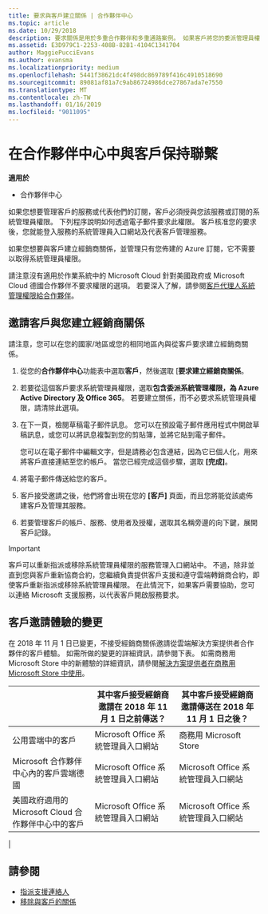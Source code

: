 ```yaml
---
title: 要求與客戶建立關係 | 合作夥伴中心
ms.topic: article
ms.date: 10/29/2018
description: 要求關係是用於多重合作夥伴和多重通路案例。 如果客戶將您的委派管理員權限移除，而您必須還原那些權限以提供佈建或支援時，這也會很有用。
ms.assetid: E3D979C1-2253-408B-82B1-4104C1341704
author: MaggiePucciEvans
ms.author: evansma
ms.localizationpriority: medium
ms.openlocfilehash: 5441f38621dc4f498dc869789f416c4910518690
ms.sourcegitcommit: 89081af81a7c9ab86724986dce27867ada7e7550
ms.translationtype: MT
ms.contentlocale: zh-TW
ms.lasthandoff: 01/16/2019
ms.locfileid: "9011095"
---
```

# <a name="connect-with-customers-in-partner-center"></a>在合作夥伴中心中與客戶保持聯繫

**適用於**

-  合作夥伴中心

如果您想要管理客戶的服務或代表他們的訂閱，客戶必須授與您該服務或訂閱的系統管理員權限。 下列程序說明如何透過電子郵件要求此權限。 客戶核准您的要求後，您就能登入服務的系統管理員入口網站及代表客戶管理服務。

如果您想要與客戶建立經銷商關係，並管理只有您佈建的 Azure 訂閱，它不需要以取得系統管理員權限。

請注意沒有適用於作業系統中的 Microsoft Cloud 針對美國政府或 Microsoft Cloud 德國合作夥伴不要求權限的選項。 若要深入了解，請參閱[客戶代理人系統管理權限給合作夥伴](https://docs.microsoft.com/en-us/partner-center/customers_revoke_admin_privileges)。


## <a name="invite-a-customer-to-establish-a-reseller-relationship-with-you"></a>邀請客戶與您建立經銷商關係

請注意，您可以在您的國家/地區或您的相同地區內與從客戶要求建立經銷商關係。

1.  從您的**合作夥伴中心**功能表中選取**客戶**，然後選取 [**要求建立經銷商關係**。

2.  若要從這個客戶要求系統管理員權限，選取**包含委派系統管理權限，為 Azure Active Directory 及 Office 365**。 若要建立關係，而不必要求系統管理員權限，請清除此選項。 

3.  在下一頁，檢閱草稿電子郵件訊息。 您可以在預設電子郵件應用程式中開啟草稿訊息，或您可以將訊息複製到您的剪貼簿，並將它貼到電子郵件。 

    您可以在電子郵件中編輯文字，但是請務必包含連結，因為它已個人化，用來將客戶直接連結至您的帳戶。 當您已經完成這個步驟，選取 **\[完成\]**。

3.  將電子郵件傳送給您的客戶。

5.  客戶接受邀請之後，他們將會出現在您的 **\[客戶\]** 頁面，而且您將能從該處佈建客戶及管理其服務。

 
6.  若要管理客戶的帳戶、服務、使用者及授權，選取其名稱旁邊的向下鍵，展開客戶記錄。


> [!IMPORTANT]  
> 客戶可以重新指派或移除系統管理員權限的服務管理入口網站中。 不過，除非並直到您與客戶重新協商合約，您繼續負責提供客戶支援和遵守雲端轉銷商合約，即使客戶重新指派或移除系統管理員權限。 在此情況下，如果客戶需要協助，您可以連絡 Microsoft 支援服務，以代表客戶開啟服務要求。

## <a name="changes-to-the-customer-invitation-experience"></a>客戶邀請體驗的變更

在 2018 年 11 月 1 日已變更，不接受經銷商關係邀請從雲端解決方案提供者合作夥伴的客戶體驗。 如需所做的變更的詳細資訊，請參閱下表。 如需商務用 Microsoft Store 中的新體驗的詳細資訊，請參閱[解決方案提供者在商務用 Microsoft Store 中使用](https://docs.microsoft.com/en-us/microsoft-store/work-with-partner-microsoft-store-business)。

|  | 其中客戶接受經銷商邀請在 2018 年 11 月 1 日之前傳送？ | 其中客戶接受經銷商邀請傳送在 2018 年 11 月 1 日之後？ |
|---------|---------|---------
| 公用雲端中的客戶 | Microsoft Office 系統管理員入口網站 | 商務用 Microsoft Store |
| Microsoft 合作夥伴中心內的客戶雲端德國 | Microsoft Office 系統管理員入口網站 | Microsoft Office 系統管理員入口網站 |
| 美國政府適用的 Microsoft Cloud 合作夥伴中心中的客戶 | Microsoft Office 系統管理員入口網站 | Microsoft Office 系統管理員入口網站 |
|

## <a name="see-also"></a>請參閱

- [指派支援連絡人](assign-support-contacts.md)
- [移除與客戶的關係](remove-a-relationship.md)